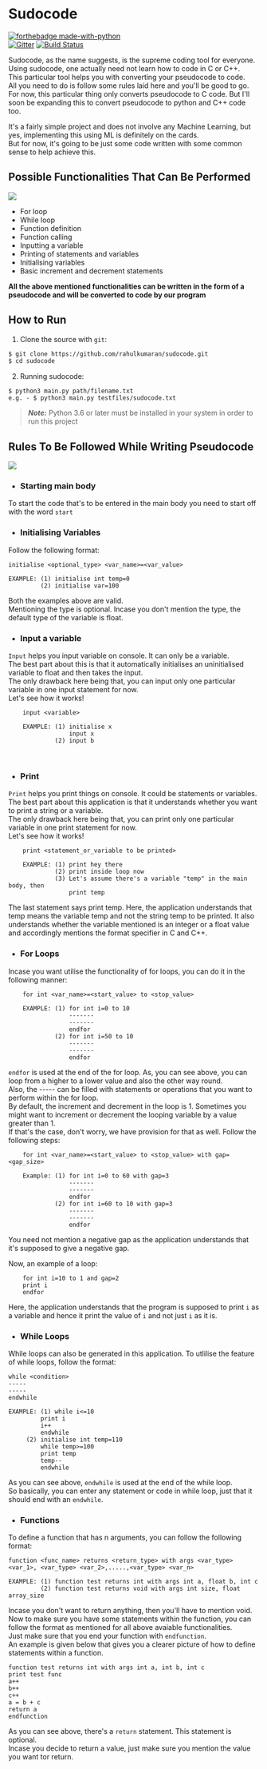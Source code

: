 # Sudocode

[![forthebadge made-with-python](http://ForTheBadge.com/images/badges/made-with-python.svg)](https://www.python.org/)<br>
[![Gitter](https://img.shields.io/gitter/room/:user/:repo.svg)](https://gitter.im/Ossprojects4dev/sudocode)
[![Build Status](https://travis-ci.com/rahulkumaran/sudocode.svg?branch=master)](https://travis-ci.com/rahulkumaran/sudocode)<br>

Sudocode, as the name suggests, is the supreme coding tool for everyone. Using sudocode, one actually need not learn how to code in C or C++.<br>
This particular tool helps you with converting your pseudocode to code.<br>
All you need to do is follow some rules laid here and you'll be good to go. For now, this particular thing only converts pseudocode to C code. But I'll soon be expanding this to convert pseudocode to python and C++ code too.<br>

It's a fairly simple project and does not involve any Machine Learning, but yes, implementing this using ML is definitely on the cards.<br>
But for now, it's going to be just some code written with some common sense to help achieve this.<br>

<h2>Possible Functionalities That Can Be Performed</h2>

![](https://media.giphy.com/media/5VKbvrjxpVJCM/giphy.gif)

- For loop
- While loop
- Function  definition
- Function calling
- Inputting a variable
- Printing of statements and variables
- Initialising variables
- Basic increment and decrement statements

<b>All the above mentioned functionalities can be written in the form of a pseudocode and will be converted to code by our program</b><br>

<h2>How to Run</h2>

   1. Clone the source with `git`:

   ```sh
   $ git clone https://github.com/rahulkumaran/sudocode.git
   $ cd sudocode
   ```
   2. Running sudocode:
	
   ```
   $ python3 main.py path/filename.txt 
   e.g. - $ python3 main.py testfiles/sudocode.txt
   ```
   > ***Note:*** Python 3.6 or later must be installed in your system
   > in order to run this project

<h2>Rules To Be Followed While Writing Pseudocode</h2>

![](https://media.giphy.com/media/3oxHQBuKWs2RuAwY5q/giphy.gif)


- <h3>Starting main body</h3>
To start the code that's to be entered in the main body you need to start off with the word `start`

- <h3>Initialising Variables</h3>
Follow the following format:

    initialise <optional_type> <var_name>=<var_value>
    
    EXAMPLE: (1) initialise int temp=0
             (2) initialise var=100
Both the examples above are valid.<br>
Mentioning the type is optional. Incase you don't mention the type, the default type of the variable is float.

- <h3>Input a variable</h3>
`Input` helps you input variable on console. It can only be a variable.<br>
The best part about this is that it automatically initialises an uninitialised variable to float and then takes the input.<br>
The only drawback here being that, you can input only one particular variable in one input statement for now.<br>
Let's see how it works!

        input <variable>
        
        EXAMPLE: (1) initialise x
                     input x
                 (2) input b
                 
<br>


- <h3>Print</h3>
`Print` helps you print things on console. It could be statements or variables.<br>
The best part about this application is that it understands whether you want to print a string or a variable.<br>
The only drawback here being that, you can print only one particular variable in one print statement for now.<br>
Let's see how it works!

        print <statement_or_variable to be printed>
        
        EXAMPLE: (1) print hey there
                 (2) print inside loop now
                 (3) Let's assume there's a variable "temp" in the main body, then
                     print temp

The last statement says print temp. Here, the application understands that temp means the variable temp and not the string temp to be printed. It also understands whether the variable mentioned is an integer or a float value and accordingly mentions the format specifier in C and C++.<br>

- <h3>For Loops</h3>
Incase you want utilise the functionality of for loops, you can do it in the following manner:

        for int <var_name>=<start_value> to <stop_value>
        
        EXAMPLE: (1) for int i=0 to 10
                     -------
                     -------
                     endfor
                 (2) for int i=50 to 10
                     -------
                     -------
                     endfor
`endfor` is used at the end of the for loop. As, you can see above, you can loop from a higher to a lower value and also the other way round.<br>
Also, the ----- can be filled with statements or operations that you want to perform within the for loop.<br>
By default, the increment and decrement in the loop is 1. Sometimes you might want to increment or decrement the looping variable by a value greater than 1. <br>
If that's the case, don't worry, we have provision for that as well. Follow the following steps:<br> 

        for int <var_name>=<start_value> to <stop_value> with gap=<gap_size>
        
        Example: (1) for int i=0 to 60 with gap=3
                     -------
                     -------
                     endfor
                 (2) for int i=60 to 10 with gap=3
                     -------
                     -------
                     endfor

You need not mention a negative gap as the application understands that it's supposed to give a negative gap.<br>

Now, an example of a loop:

        for int i=10 to 1 and gap=2
        print i
        endfor
        
Here, the application understands that the program is supposed to print `i` as a variable and hence it print the value of `i` and not just `i` as it is.

- <h3>While Loops</h3>
While loops can also be generated in this application. To utlilise the feature of while loops, follow the format:

	while <condition>
	-----
	-----
	endwhile

	EXAMPLE: (1) while i<=10
		     print i
		     i++
		     endwhile
		 (2) initialise int temp=110
		     while temp>=100
		     print temp
		     temp--
		     endwhile

As you can see above, `endwhile` is used at the end of the while loop.<br>
So basically, you can enter any statement or code in while loop, just that it should end with an `endwhile`.<br>



- <h3>Functions</h3>
To define a function that has n arguments, you can follow the following format:

    function <func_name> returns <return_type> with args <var_type> <var_1>, <var_type> <var_2>,.....,<var_type> <var_n>
    
    EXAMPLE: (1) function test returns int with args int a, float b, int c
             (2) function test returns void with args int size, float array_size
             
Incase you don't want to return anything, then you'll have to mention void.
Now to make sure you have some statements within the function, you can follow the format as mentioned for all above avaiable functionalities.<br>
Just make sure that you end your function with `endfunction`.<br>
An example is given below that gives you a clearer picture of how to define statements within a function.

    function test returns int with args int a, int b, int c
    print test func
    a++
    b++
    c++
    a = b + c
    return a
    endfunction
    
As you can see above, there's a `return` statement. This statement is optional.<br>
Incase you decide to return a value, just make sure you mention the value you want tor return.
